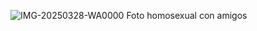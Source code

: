 ![IMG-20250328-WA0000](https://github.com/user-attachments/assets/0d4fa915-d74c-4f86-be5d-08671b0907c0)
Foto homosexual con amigos
